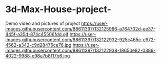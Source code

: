 # 3d-Max-House-project-
Demo video and pictures of project
https://user-images.githubusercontent.com/88611397/132125986-a764702d-ee37-445f-a35d-874c45506fdd.gif
https://user-images.githubusercontent.com/88611397/132122932-925c465c-c972-4562-a342-c9d28475ce78.jpg
https://user-images.githubusercontent.com/88611397/132122938-18650e82-0389-4022-9988-e98a7b8f17b6.jpg
